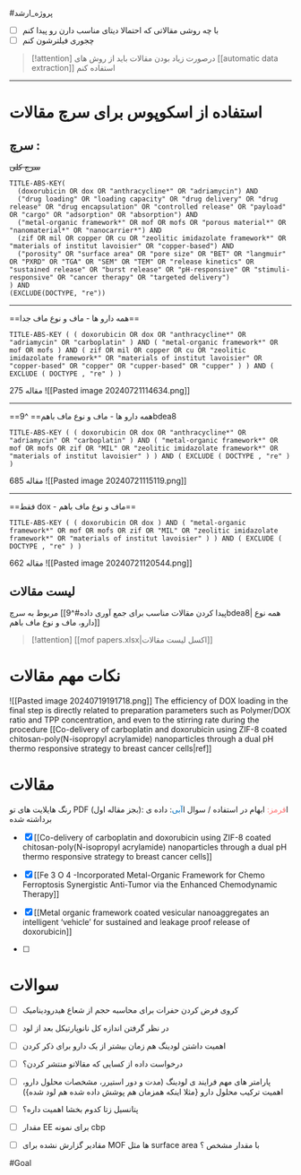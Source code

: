 
 

#پروژه_ارشد


- [ ] با چه روشی مقالاتی که احتمالا دیتای مناسب دارن رو پیدا کنم
- [ ] چجوری فیلترشون کنم

> [!attention] 
> درصورت زیاد بودن مقالات باید از روش های [[automatic data extraction]] استفاده کنم 



---


# استفاده از اسکوپوس برای سرچ مقالات

## سرچ :

~~سرچ کلی~~

```
TITLE-ABS-KEY(
  (doxorubicin OR dox OR "anthracycline*" OR "adriamycin") AND 
  ("drug loading" OR "loading capacity" OR "drug delivery" OR "drug release" OR "drug encapsulation" OR "controlled release" OR "payload" OR "cargo" OR "adsorption" OR "absorption") AND 
  ("metal-organic framework*" OR mof OR mofs OR "porous material*" OR "nanomaterial*" OR "nanocarrier*") AND 
  (zif OR mil OR copper OR cu OR "zeolitic imidazolate framework*" OR "materials of institut lavoisier" OR "copper-based") AND
  ("porosity" OR "surface area" OR "pore size" OR "BET" OR "langmuir" OR "PXRD" OR "TGA" OR "SEM" OR "TEM" OR "release kinetics" OR "sustained release" OR "burst release" OR "pH-responsive" OR "stimuli-responsive" OR "cancer therapy" OR "targeted delivery")
) AND 
(EXCLUDE(DOCTYPE, "re"))
```

---
==همه دارو ها - ماف و نوع ماف جدا==

```
TITLE-ABS-KEY ( ( doxorubicin OR dox OR "anthracycline*" OR "adriamycin" OR "carboplatin" ) AND ( "metal-organic framework*" OR mof OR mofs ) AND ( zif OR mil OR copper OR cu OR "zeolitic imidazolate framework*" OR "materials of institut lavoisier" OR "copper-based" OR "copper" OR "cupper-based" OR "cupper" ) ) AND ( EXCLUDE ( DOCTYPE , "re" ) )
```

275 مقاله
![[Pasted image 20240721114634.png]]

---
 ==همه دارو ها - ماف و نوع ماف باهم==
^9bdea8

```
TITLE-ABS-KEY ( ( doxorubicin OR dox OR "anthracycline*" OR "adriamycin" OR "carboplatin" ) AND ( "metal-organic framework*" OR mof OR mofs OR zif OR "MIL" OR "zeolitic imidazolate framework*" OR "materials of institut lavoisier" ) ) AND ( EXCLUDE ( DOCTYPE , "re" ) )
```

685 مقاله
![[Pasted image 20240721115119.png]]

---
==فقط dox - ماف و نوع ماف باهم==

```
TITLE-ABS-KEY ( ( doxorubicin OR dox ) AND ( "metal-organic framework*" OR mof OR mofs OR zif OR "MIL" OR "zeolitic imidazolate framework*" OR "materials of institut lavoisier" ) ) AND ( EXCLUDE ( DOCTYPE , "re" ) )
```
662 مقاله
![[Pasted image 20240721120544.png]]


## لیست مقالات
مربوط به سرچ [[پیدا کردن مقالات مناسب برای جمع آوری داده#^9bdea8| همه نوع دارو، ماف و نوع ماف باهم]]


> [!attention] 
> [[mof papers.xlsx|اکسل لیست مقالات]] 



# نکات مهم مقالات
![[Pasted image 20240719191718.png]]
The efficiency of DOX loading in the final step is directly related to preparation parameters such as Polymer/DOX ratio and TPP concentration, and even to the stirring rate during the procedure
[[Co-delivery of carboplatin and doxorubicin using ZIF-8 coated chitosan-poly(N-isopropyl acrylamide) nanoparticles through a dual pH thermo responsive strategy to breast cancer cells|ref]]


# مقالات

رنگ هایلایت های تو PDF (بجز مقاله اول):
ا<span style="color:#ff7070">قرمز:</span> ابهام در استفاده / سوال
ا<span style="color:#0070c0">آبی</span>: داده ی برداشته شده


- [x] [[Co-delivery of carboplatin and doxorubicin using ZIF-8 coated chitosan-poly(N-isopropyl acrylamide) nanoparticles through a dual pH thermo responsive strategy to breast cancer cells]]

- [x] [[Fe 3 O 4 -Incorporated Metal-Organic Framework for Chemo Ferroptosis Synergistic Anti-Tumor via the Enhanced Chemodynamic Therapy]]

- [x] [[Metal organic framework coated vesicular nanoaggregates an intelligent ‘vehicle’ for sustained and leakage proof release of doxorubicin]]
- [ ] 

# سوالات
- [ ] کروی فرض کردن حفرات برای محاسبه حجم از شعاع هیدرودینامیک
- [ ] در نظر گرفتن اندازه کل نانوپارتیکل بعد از لود 
- [ ] اهمیت داشتن لودینگ هم زمان بیشتر از یک دارو برای ذکر کردن
- [ ] درخواست داده از کسایی که مقالاتو منتشر کردن؟
- [ ] پارامتر های مهم فرایند ی لودینگ (مدت و دور استیرر، مشخصات محلول دارو، اهمیت ترکیب محلول دارو {مثلا اینکه همزمان هم پوشش داده شده هم لود شده}) 
- [ ] پتانسیل زتا کدوم بخشا اهمیت داره؟
- [ ] مقدار EE برای نمونه cbp 
- [ ] مقادیر گزارش نشده برای MOF ها مثل surface area با مقدار مشخص ؟









#Goal